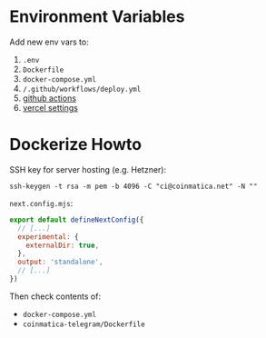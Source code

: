 # Environment Variables
Add new env vars to:
1. `.env`
2. `Dockerfile`
3. `docker-compose.yml`
4. `/.github/workflows/deploy.yml`
5. [github actions](https://github.com/alp82/coinmatica-monorepo/settings/environments/599537452/edit)
6. [vercel settings](https://vercel.com/alp82/coinmatica/settings/environment-variables)

# Dockerize Howto

SSH key for server hosting (e.g. Hetzner):
```shell
ssh-keygen -t rsa -m pem -b 4096 -C "ci@coinmatica.net" -N ""
```

`next.config.mjs`:
```javascript
export default defineNextConfig({
  // [...]
  experimental: {
    externalDir: true,
  },
  output: 'standalone',
  // [...]
})
```

Then check contents of:
* `docker-compose.yml`
* `coinmatica-telegram/Dockerfile`